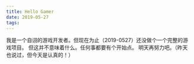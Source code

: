 ```yaml
---
title: Hello Gamer
date: 2019-05-27
tags:
---
```

我是一个自诩的游戏开发者。但现在为止（2019-0527）还没做个一个完整的游戏项目。
但这并不意味着什么。任何事都要有个开始点。
明天再努力吧。（昨天也说过，但今天是认真的！）
